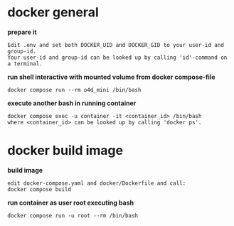 docker general
==

**prepare it**

    Edit .env and set both DOCKER_UID and DOCKER_GID to your user-id and group-id.
    Your user-id and group-id can be looked up by calling 'id'-command on a terminal.

**run shell interactive with mounted volume from docker compose-file**

    docker compose run --rm o4d_mini /bin/bash

**execute another bash in running container**

    docker compose exec -u container -it <container_id> /bin/bash
    where <container_id> can be looked up by calling 'docker ps'.

docker build image
==


**build image**
    
    edit docker-compose.yaml and docker/Dockerfile and call:
    docker compose build


**run container as user root executing bash**

    docker compose run -u root --rm /bin/bash 
